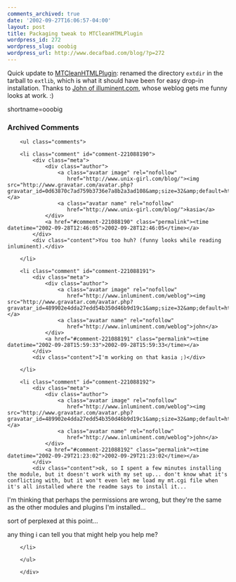 ```yaml
---
comments_archived: true
date: '2002-09-27T16:06:57-04:00'
layout: post
title: Packaging tweak to MTCleanHTMLPlugin
wordpress_id: 272
wordpress_slug: ooobig
wordpress_url: http://www.decafbad.com/blog/?p=272
---
```

Quick update to <a href="http://www.decafbad.com/twiki/bin/view/Main/MTCleanHTMLPlugin">MTCleanHTMLPlugin</a>:  renamed the directory <code>extdir</code> in the tarball to <code>extlib</code>, which is what it should have been for easy drop-in installation.  Thanks to <a href="http://www.inluminent.com/weblog/">John of illuminent.com</a>, whose weblog gets me funny looks at work.  :)
<!--more-->
shortname=ooobig

<div id="comments" class="comments archived-comments">
            <h3>Archived Comments</h3>
            
        <ul class="comments">
            
        <li class="comment" id="comment-221088190">
            <div class="meta">
                <div class="author">
                    <a class="avatar image" rel="nofollow" 
                       href="http://www.unix-girl.com/blog/"><img src="http://www.gravatar.com/avatar.php?gravatar_id=0d63870c7ad759b3736e7a8b2a3ad108&amp;size=32&amp;default=http://mediacdn.disqus.com/1320279820/images/noavatar32.png"/></a>
                    <a class="avatar name" rel="nofollow" 
                       href="http://www.unix-girl.com/blog/">kasia</a>
                </div>
                <a href="#comment-221088190" class="permalink"><time datetime="2002-09-28T12:46:05">2002-09-28T12:46:05</time></a>
            </div>
            <div class="content">You too huh? (funny looks while reading inluminent).</div>
            
        </li>
    
        <li class="comment" id="comment-221088191">
            <div class="meta">
                <div class="author">
                    <a class="avatar image" rel="nofollow" 
                       href="http://www.inluminent.com/weblog"><img src="http://www.gravatar.com/avatar.php?gravatar_id=489902e4dda27edd54b350d46b9d19c1&amp;size=32&amp;default=http://mediacdn.disqus.com/1320279820/images/noavatar32.png"/></a>
                    <a class="avatar name" rel="nofollow" 
                       href="http://www.inluminent.com/weblog">john</a>
                </div>
                <a href="#comment-221088191" class="permalink"><time datetime="2002-09-28T15:59:33">2002-09-28T15:59:33</time></a>
            </div>
            <div class="content">I'm working on that kasia ;)</div>
            
        </li>
    
        <li class="comment" id="comment-221088192">
            <div class="meta">
                <div class="author">
                    <a class="avatar image" rel="nofollow" 
                       href="http://www.inluminent.com/weblog"><img src="http://www.gravatar.com/avatar.php?gravatar_id=489902e4dda27edd54b350d46b9d19c1&amp;size=32&amp;default=http://mediacdn.disqus.com/1320279820/images/noavatar32.png"/></a>
                    <a class="avatar name" rel="nofollow" 
                       href="http://www.inluminent.com/weblog">john</a>
                </div>
                <a href="#comment-221088192" class="permalink"><time datetime="2002-09-29T21:23:02">2002-09-29T21:23:02</time></a>
            </div>
            <div class="content">ok, so I spent a few minutes installing the module, but it doesn't work with my set up... don't know what it's conflicting with, but it won't even let me load my mt.cgi file when it's all installed where the readme says to install it...

I'm thinking that perhaps the permissions are wrong, but they're the same as the other modules and plugins I'm installed...

sort of perplexed at this point...

any thing i can tell you that might help you help me?</div>
            
        </li>
    
        </ul>
    
        </div>
    